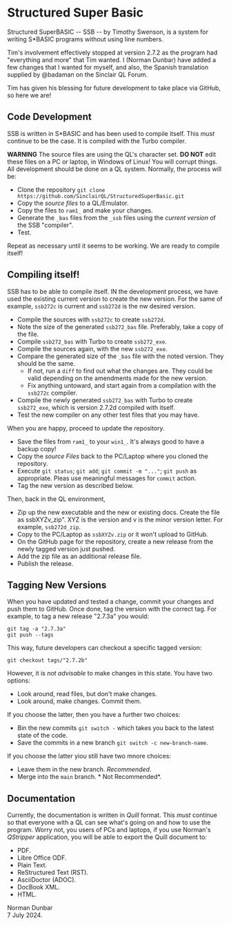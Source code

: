 # Structured Super Basic
Structured SuperBASIC -- SSB -- by Timothy Swenson, is a system for writing S*BASIC programs without using line numbers.

Tim's involvement effectively stopped at version 2.7.2 as the program had "everything and more" that Tim wanted. I (Norman Dunbar) have added a few changes that I wanted for myself, and also, the Spanish translation supplied by @badaman on the Sinclair QL Forum.

Tim has given his blessing for future development to take place via GitHub, so here we are!


## Code Development

SSB is written in S*BASIC and has been used to compile itself. This *must* continue to be the case. It is compiled with the Turbo compiler.

**WARNING** The source files are using the QL's character set. **DO NOT** edit these files on a PC or laptop, in Windows of Linux! You will corrupt things. All development should be done on a QL system. Normally, the process will be:

* Clone the repository `git clone https://github.com/SinclairQL/StructuredSuperBasic.git`
* Copy the *source files* to a QL/Emulator.
* Copy the files to `ram1_` and make your changes.
* Generate the `_bas` files from the `_ssb` files using the *current version* of the SSB "compiler".
* Test.

Repeat as necessary until it seems to be working. We are ready to compile itself!

## Compiling itself!

SSB has to be able to compile itself. IN the development process, we have used the existing current version to create the new version. For the same of example, `ssb272c` is current and `ssb272d` is the nw desired version.

* Compile the sources with `ssb272c` to create `ssb272d`.
* Note the size of the generated `ssb272_bas` file. Preferably, take a copy of the file.
* Compile `ssb272_bas` with Turbo to create `ssb272_exe`.
* Compile the sources again, with the new `ssb272_exe`.
* Compare the generated size of the `_bas` file with the noted version. They should be the same.
   * If not, run a `diff` to find out what the changes are. They could be valid depending on the amendments made for the new version.
   * Fix anything untoward, and start again from a compilation with the `ssb272c` compiler.
* Compile the newly generated `ssb272_bas` with Turbo to create `ssb272_exe`, which is version 2.7.2d compiled with itself.
* Test the new compiler on any other test files that you may have.

When you are happy, proceed to update the repository.

* Save the files from `ram1_` to your `win1_`. It's always good to have a backup copy!
* Copy the *source Files* back to the PC/Laptop where you cloned the repository.
* Execute `git status`; `git add`; `git commit -m "..."`; `git push` as appropriate. Pleas use meaningful messages for `commit` action.
* Tag the new version as described below.

Then, back in the QL environment, 

* Zip up the new executable and the new or existing docs. Create the file as ssbXYZv_zip". XYZ is the version and v is the minor version letter. For example, `ssb272d_zip`.
* Copy to the PC/Laptop as `ssbXYZv.zip` or it won't upload to GitHub.
* On the GitHub page for the repository, create a new release from the newly tagged version just pushed.
* Add the zip file as an additional release file.
* Publish the release.


## Tagging New Versions

When you have updated and tested a change, commit your changes and push them to GitHub. Once done, tag the version with the correct tag. For example, to tag a new release "2.7.3a" you would:

```
git tag -a "2.7.3a"
git push --tags
```

This way, future developers can checkout a specific tagged version:

```
git checkout tags/"2.7.2b"
```

However, it is *not advisable* to make changes in this state. You have two options:

* Look around, read files, but don't make changes.
* Look around, make changes. Commit them. 

If you choose the latter, then you have a further two choices:

* Bin the new commits `git switch -` which takes you back to the latest state of the code.
* Save the commits in a new branch `git switch -c new-branch-name`. 

If you choose the latter yiou still have two mnore choices:

* Leave them in the new branch. *Recommended*.
* Merge into the `main` branch. * Not Recommended*.


## Documentation

Currently, the documentation is written in *Quill* format. This *must* continue so that everyone with a QL can see what's going on and how to use the program. Worry not, you users of PCs and laptops, if you use Norman's *QStripper* application, you will be able to export the Quill document to:

* PDF.
* Libre Office ODF.
* Plain Text.
* ReStructured Text (RST).
* AsciiDoctor (ADOC).
* DocBook XML.
* HTML.

Norman Dunbar  
7 July 2024.
